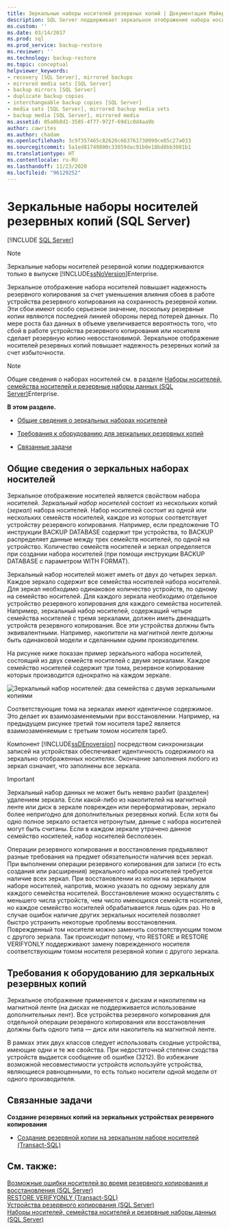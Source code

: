 ```yaml
---
title: Зеркальные наборы носителей резервных копий | Документация Майкрософт
description: SQL Server поддерживает зеркальное отображение набора носителей, которое повышает надежность резервного копирования за счет уменьшения влияния сбоев в работе устройства резервного копирования на сохранность резервной копии.
ms.custom: ''
ms.date: 03/14/2017
ms.prod: sql
ms.prod_service: backup-restore
ms.reviewer: ''
ms.technology: backup-restore
ms.topic: conceptual
helpviewer_keywords:
- recovery [SQL Server], mirrored backups
- mirrored media sets [SQL Server]
- backup mirrors [SQL Server]
- duplicate backup copies
- interchangeable backup copies [SQL Server]
- media sets [SQL Server], mirrored backup media sets
- backup media [SQL Server], mirrored media
ms.assetid: 05a0b8d1-3585-4f77-972f-69d1c0d4aa9b
author: cawrites
ms.author: chadam
ms.openlocfilehash: 3c9f357465c82620c663761730999ce85c27a033
ms.sourcegitcommit: 5a1ed81749800c33059dac91b0e18bd8bb3081b1
ms.translationtype: HT
ms.contentlocale: ru-RU
ms.lasthandoff: 11/23/2020
ms.locfileid: "96129252"
---
```

# <a name="mirrored-backup-media-sets-sql-server"></a>Зеркальные наборы носителей резервных копий (SQL Server)
 [!INCLUDE [SQL Server](../../includes/applies-to-version/sqlserver.md)]
    
> [!NOTE]  
>  Зеркальные наборы носителей резервной копии поддерживаются только в выпуске [!INCLUDE[ssNoVersion](../../includes/ssnoversion-md.md)]Enterprise.  
  
 Зеркальное отображение набора носителей повышает надежность резервного копирования за счет уменьшения влияния сбоев в работе устройства резервного копирования на сохранность резервной копии. Эти сбои имеют особо серьезное значение, поскольку резервные копии являются последней линией обороны перед потерей данных. По мере роста баз данных в объеме увеличивается вероятность того, что сбой в работе устройства резервного копирования или носителя сделает резервную копию невосстановимой. Зеркальное отображение носителей резервных копий повышает надежность резервных копий за счет избыточности.  
  
> [!NOTE]  
>  Общие сведения о наборах носителей см. в разделе [Наборы носителей, семейства носителей и резервные наборы данных (SQL Server)](../../relational-databases/backup-restore/media-sets-media-families-and-backup-sets-sql-server.md)Enterprise.  
  
 **В этом разделе.**  
  
-   [Общие сведения о зеркальных наборах носителей](#OverviewofMirroredMediaSets)  
  
-   [Требования к оборудованию для зеркальных резервных копий](#HardwareReqs)  
  
-   [Связанные задачи](#RelatedTasks)  
  
##  <a name="overview-of-mirrored-media-sets"></a><a name="OverviewofMirroredMediaSets"></a> Общие сведения о зеркальных наборах носителей  
 Зеркальное отображение носителей является свойством набора носителей. *Зеркальный набор носителей* состоит из нескольких копий (*зеркал*) набора носителей. Набор носителей состоит из одной или нескольких семейств носителей, каждое из которых соответствует устройству резервного копирования. Например, если предложение TO инструкции BACKUP DATABASE содержит три устройства, то BACKUP распределяет данные между трех семейств носителей, по одной на устройство. Количество семейств носителей и зеркал определяется при создании набора носителей (при помощи инструкции BACKUP DATABASE с параметром WITH FORMAT).  
  
 Зеркальный набор носителей может иметь от двух до четырех зеркал. Каждое зеркало содержит все семейства носителей набора носителей. Для зеркал необходимо одинаковое количество устройств, по одному на семейство носителей. Для каждого зеркала необходимо отдельное устройство резервного копирования для каждого семейства носителей. Например, зеркальный набор носителей, содержащий четыре семейства носителей с тремя зеркалами, должен иметь двенадцать устройств резервного копирования. Все эти устройства должны быть эквивалентными. Например, накопители на магнитной ленте должны быть одинаковой модели и сделанными одним производителем.  
  
 На рисунке ниже показан пример зеркального набора носителей, состоящий из двух семейств носителей с двумя зеркалами. Каждое семейство носителей содержит три тома, резервное копирование которых производится однократно на каждом зеркале.  
  
 ![Зеркальный набор носителей: два семейства с двумя зеркальными копиями](../../relational-databases/backup-restore/media/bnr-backup-media-mirror.gif "Зеркальный набор носителей: два семейства с двумя зеркальными копиями")  
  
 Соответствующие тома на зеркалах имеют идентичное содержимое. Это делает их взаимозаменяемыми при восстановлении. Например, на предыдущем рисунке третий том носителя tape2 является взаимозаменяемым с третьим томом носителя tape0.  
  
 Компонент [!INCLUDE[ssDEnoversion](../../includes/ssdenoversion-md.md)] посредством синхронизации записей на устройствах обеспечивает идентичность содержимого на зеркально отображенных носителях. Окончание заполнения любого из зеркал означает, что заполнены все зеркала.  
  
> [!IMPORTANT]  
>  Зеркальный набор данных не может быть неявно разбит (разделен) удалением зеркала. Если какой-либо из накопителей на магнитной ленте или диск в зеркале поврежден или переформатирован, зеркало более непригодно для дополнительных резервных копий. Если хотя бы одно полное зеркало остается нетронутым, данные с набора носителей могут быть считаны. Если в каждом зеркале утрачено данное семейство носителей, набор носителей бесполезен.  
  
 Операции резервного копирования и восстановления предъявляют разные требования на предмет обязательности наличия всех зеркал. При выполнении операции резервного копирования для записи (то есть создания или расширения) зеркального набора носителей требуется наличие всех зеркал. При восстановлении из копии на зеркальном наборе носителей, напротив, можно указать по одному зеркалу для каждого семейства носителей. Восстановление можно осуществлять с меньшего числа устройств, чем число имеющихся семейств носителей, но каждое семейство носителей обрабатывается лишь один раз. Но в случае ошибок наличие других зеркальных носителей позволяет быстро устранить некоторые проблемы восстановления. Поврежденный том носителя можно заменить соответствующим томом с другого зеркала. Так происходит потому, что RESTORE и RESTORE VERIFYONLY поддерживают замену поврежденного носителя соответствующим томом носителя резервной копии с другого зеркала.  
  
##  <a name="hardware-requirements-for-backup-mirrors"></a><a name="HardwareReqs"></a> Требования к оборудованию для зеркальных резервных копий  
 Зеркальное отображение применяется к дискам и накопителям на магнитной ленте (на дисках не поддерживается использование дополнительных лент). Все устройства резервного копирования для отдельной операции резервного копирования или восстановления должны быть одного типа — диск или накопитель на магнитной ленте.  
  
 В рамках этих двух классов следует использовать сходные устройства, имеющие одни и те же свойства. При недостаточной степени сходства устройств выдается сообщение об ошибке (3212). Во избежание возможной несовместимости устройств используйте устройства, являющиеся равноценными, то есть только носители одной модели от одного производителя.  
  
##  <a name="related-tasks"></a><a name="RelatedTasks"></a> Связанные задачи  
 **Создание резервных копий на зеркальных устройствах резервного копирования**  
  
-   [Создание резервной копии на зеркальном наборе носителей (Transact-SQL)](../../relational-databases/backup-restore/back-up-to-a-mirrored-media-set-transact-sql.md)  
  
## <a name="see-also"></a>См. также:  
 [Возможные ошибки носителей во время резервного копирования и восстановления (SQL Server)](../../relational-databases/backup-restore/possible-media-errors-during-backup-and-restore-sql-server.md)   
 [RESTORE VERIFYONLY (Transact-SQL)](../../t-sql/statements/restore-statements-verifyonly-transact-sql.md)   
 [Устройства резервного копирования (SQL Server)](../../relational-databases/backup-restore/backup-devices-sql-server.md)   
 [Наборы носителей, семейства носителей и резервные наборы данных (SQL Server)](../../relational-databases/backup-restore/media-sets-media-families-and-backup-sets-sql-server.md)  
  
  
